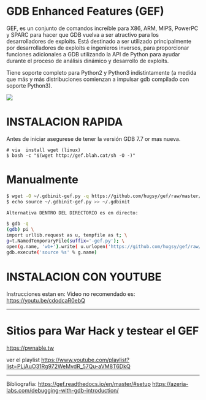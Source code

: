 #  GDB Enhanced Features (GEF) 

GEF, es un conjunto de comandos increíble para X86, ARM, MIPS, PowerPC y SPARC para hacer que GDB vuelva a ser atractivo para los desarrolladores de exploits. Está destinado a ser utilizado principalmente por desarrolladores de exploits e ingenieros inversos, para proporcionar funciones adicionales a GDB utilizando la API de Python para ayudar durante el proceso de análisis dinámico y desarrollo de exploits.

Tiene soporte completo para Python2 y Python3 indistintamente (a medida que más y más distribuciones comienzan a impulsar gdb compilado con soporte Python3).


![](https://i.imgur.com/E3EuQPs.png)

# INSTALACION RAPIDA

Antes de iniciar asegurese de tener la versión GDB 7.7 or mas nueva.
```
# via  install wget (linux)
$ bash -c "$(wget http://gef.blah.cat/sh -O -)"
```


# Manualmente
```bash
$ wget -O ~/.gdbinit-gef.py -q https://github.com/hugsy/gef/raw/master/gef.py
$ echo source ~/.gdbinit-gef.py >> ~/.gdbinit

Alternativa DENTRO DEL DIRECTORIO es en directo:

$ gdb -q
(gdb) pi \
import urllib.request as u, tempfile as t; \
g=t.NamedTemporaryFile(suffix='-gef.py'); \
open(g.name, 'wb+').write( u.urlopen('https://github.com/hugsy/gef/raw/master/gef.py').read() ); \
gdb.execute('source %s' % g.name)

```
# INSTALACION CON YOUTUBE
Instrucciones estan en: 
Video no recomendado es: https://youtu.be/cdodcaR0ebQ

-----

# Sitios para War Hack y testear el GEF
https://pwnable.tw

ver el playlist https://www.youtube.com/playlist?list=PLjAuO31Rg972WeMvdR_57Qu-aVM8T6DkQ

----
Bibliografia:
https://gef.readthedocs.io/en/master/#setup
https://azeria-labs.com/debugging-with-gdb-introduction/
